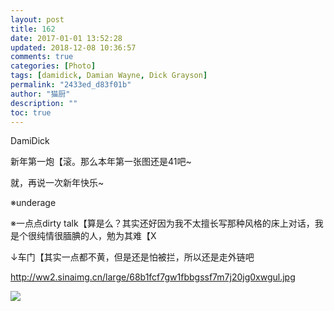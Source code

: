 ```yaml
---
layout: post
title: 162
date: 2017-01-01 13:52:28
updated: 2018-12-08 10:36:57
comments: true
categories: [Photo]
tags: [damidick, Damian Wayne, Dick Grayson]
permalink: "2433ed_d83f01b"
author: "猫厨"
description: ""
toc: true
---
```


<p>DamiDick</p> 
<p>新年第一炮【滚。那么本年第一张图还是41吧~</p> 
<p>就，再说一次新年快乐~</p> 
<p>※underage</p> 
<p>※一点点dirty talk【算是么？其实还好因为我不太擅长写那种风格的床上对话，我是个很纯情很腼腆的人，勉为其难【X</p> 
<p>↓车门【其实一点都不黄，但是还是怕被拦，所以还是走外链吧</p> 
<p><a rel="nofollow" href="http://ww2.sinaimg.cn/large/68b1fcf7gw1fbbgssf7m7j20jg0xwgul.jpg" target="_blank"  >http://ww2.sinaimg.cn/large/68b1fcf7gw1fbbgssf7m7j20jg0xwgul.jpg</a><br /></p>

![](https://nos.netease.com/imglf2/img/cVZNdzJtQk9JV2ZUUng4b0owcGtQeXYzOWc1bnBCYytHaHgxSnFDRDgxS2xIcE9HK2lDaWFBPT0.jpg)